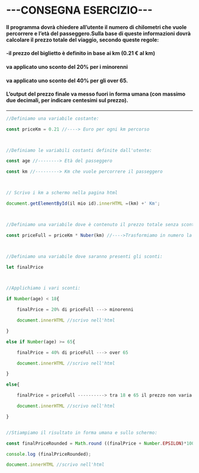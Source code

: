 
# ---CONSEGNA ESERCIZIO---

#### Il programma dovrà chiedere all’utente il numero di chilometri che vuole percorrere e l’età del passeggero.Sulla base di queste informazioni dovrà calcolare il prezzo totale del viaggio, secondo queste regole:
#### -il prezzo del biglietto è definito in base ai km (0.21 € al km) 
#### va applicato uno sconto del 20% per i minorenni
#### va applicato uno sconto del 40% per gli over 65.
#### L’output del prezzo finale va messo fuori in forma umana (con massimo due decimali, per indicare centesimi sul prezzo).

-----------------------------------------------------------------------------------------------------

```javascript
//Definiamo una variabile costante:

const priceKm = 0.21 //----> Euro per ogni km percorso



//Definiamo le variabili costanti definite dall'utente:

const age //--------> Età del passeggero

const km //---------> Km che vuole percorrere il passeggero



// Scrivo i km a schermo nella pagina html 

document.getElementById(il mio id).innerHTML =(km) +' Km';



//Definiamo una variabile dove è contenuto il prezzo totale senza sconti:

const priceFull = priceKm * Nuber(km) //---->Trasformiamo in numero la stringa inserita dall'utente



//Definiamo una variabile dove saranno presenti gli sconti:

let finalPrice



//Applichiamo i vari sconti:

if Number(age) < 18{

    finalPrice = 20% di priceFull ---> minorenni

    document.innerHTML //scrivo nell'html

}

else if Number(age) >= 65{

    finalPrice = 40% di priceFull ---> over 65

    document.innerHTML //scrivo nell'html

}

else{

    finalPrice = priceFull ----------> tra 18 e 65 il prezzo non varia

    document.innerHTML //scrivo nell'html

}


//Stiampiamo il risultato in forma umana e sullo schermo:

const finalPriceRounded = Math.round ((finalPrice + Number.EPSILON)*100)/100;

console.log (finalPriceRounded);

document.innerHTML //scrivo nell'html

```
